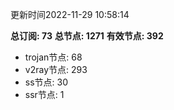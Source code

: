 更新时间2022-11-29 10:58:14

**总订阅: 73**
**总节点: 1271**
**有效节点: 392**
- trojan节点: 68
- v2ray节点: 293
- ss节点: 30
- ssr节点: 1
